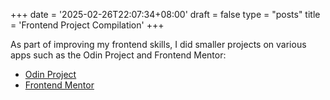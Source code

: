 +++
date = '2025-02-26T22:07:34+08:00'
draft = false
type = "posts"
title = 'Frontend Project Compilation'
+++

As part of improving my frontend skills, I did smaller projects on various apps such as the Odin Project and Frontend Mentor:
- [Odin Project](https://c-likethis123.github.io/odin_project)
- [Frontend Mentor](https://c-likethis123.github.io/frontend_mentor/)